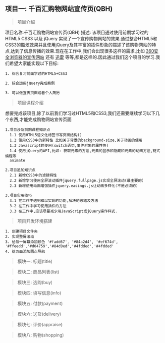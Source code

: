 ## 项目一: 千百汇购物网站宣传页(QBH)

> 项目介绍
  
  项目名称:千百汇购物网站宣传页(QBH)
  描述: 该项目通过使用前期学习过的HTML5 CSS3 以及 jQuery 实现了一个宣传购物网站的效果.通过整合HTML5和CSS3的酷炫效果并且使用jQuery及其丰富的插件形象的描述了该购物网站的特点,达到了信息传播的效果.现在在工作中,我们会出现很多这样的需求,比如 [360安全浏览器的宣传网站](http://se.360.cn/)  还有 [迅雷](http://www.xunlei.com/) 等等,都是这样的.因此通过我们这个项目的学习.我们希望大家能实现以下目标:
        
    1. 综合复习前面学过的HTML5+CSS3

    2. 综合运用jQuery完成案例

    3. 可以做宣传页面或者个人简历

> 项目课程介绍

  想要完成该项目,除了以前我们学习过HTML5和CSS3,我们还需要继续学习以下几个东西,才能完成购物网站宣传页面

    1.项目涉及前期课程知识点
      1.1 使用HTML5语义化标签书写页面结构()
      1.2 使用CSS3中的新特性 比如关于背景的background-size,关于动画的使用
      1.3 Javascript的使用(switch语句,事件对象的属性等)
      1.4 使用jQuery的API,比如: 获取元素的方法,元素的显示和隐藏和元素的动画方法,链式编程等
      animate

    2.项目追加知识点
      2.1 新增CSS3中的滤镜特性
      2.2 新增学习使用全屏滚动插件jquery.fullpage.js实现全屏滚动(最主要的)
      2.3 新增使用动画增强插件jquery.easings.js让动画多样化(不是必须的)

    3.项目实用技巧
      3.1 在工作中遇到难以实现的功能,解决的思路及方法
      3.2 在工作中学习使用插件的方法
      3.3 在工作中,应该尽量减少用JavaScript或jQuery操作样式.

> 项目开发环境搭建
  
    1. 创建项目文件夹
    2. 实现整屏滚动
    3. 给每一屏幕添加颜色 '#fadd67', '#84a2d4', '#ef674d', '#ffeedd','#d04759','#84d9ed','#4fdded','#4fdded'
    4. 给页面添加圆点导航

> 模块一: 标题(title) 

> 模块二: 商品列表(list)

> 模块三: 选购(buy) 

> 模块四: 填写信息(info)

> 模块五: 付款(payment) 

> 模块六: 送货(delivery) 

> 模块七: 评价(appraise) 

> 模块八: 购物(shopping)

